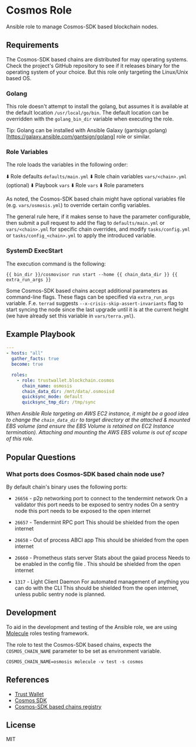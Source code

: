 # Cosmos Role

Ansible role to manage Cosmos-SDK based blockchain nodes.

## Requirements

The Cosmos-SDK based chains are distributed for may operating systems.
Check the project's GitHub repository to see if it releases binary for the
operating system of your choice. But this role only targeting the Linux/Unix 
based OS.

### Golang

This role doesn't attempt to install the golang, but assumes it is available
at the default location `/usr/local/go/bin`. The default location can be overridden
with the `golang_bin_dir` variable when executing the role.

Tip: Golang can be installed with Ansible Galaxy (gantsign.golang)[https://galaxy.ansible.com/gantsign/golang] role or similar.

### Role Variables

The role loads the variables in the following order:

:arrow_down: Role defaults `defaults/main.yml`
:arrow_down: Role chain variables `vars/<chain>.yml` (optional)
:arrow_down: Playbook `vars`
:arrow_down: Role `vars`
:arrow_down: Role parameters

As noted, the Cosmos-SDK based chain might have optional variables file
(e.g. `vars/osmosis.yml`) to override certain config variables.

The general rule here, if it makes sense to have the parameter configurable,
then submit a pull request to add the flag to `defaults/main.yml` or 
`vars/<chain>.yml` for specific chain overrides, and modify `tasks/config.yml` or
`tasks/config_<chain>.yml` to apply the introduced variable.

### SystemD ExecStart

The execution command is the following:

```shell
{{ bin_dir }}/cosmovisor run start --home {{ chain_data_dir }} {{ extra_run_args }}
```

Some Cosmos-SDK based chains accept additional parameters as command-line flags.
These flags can be specified via `extra_run_args` variable. F.e. `terrad` suggests
`--x-crisis-skip-assert-invariants` flag to start syncing the node since the last upgrade 
until it is at the current height (we have already set this variable in `vars/terra.yml`).

## Example Playbook

```yaml
---
- hosts: "all"
  gather_facts: true
  become: true

  roles:
    - role: trustwallet.blockchain.cosmos
      chain_name: osmosis
      chain_data_dir: /mnt/data/.osmosisd
      quicksync_mode: default
      quicksync_tmp_dir: /tmp/sync

```

_When Ansible Role targeting an AWS EC2 instance, it might be a good idea to
change the `chain_data_dir` to target directory at the attached & mounted 
EBS volume (and ensure the EBS Volume is retained on EC2 Instance termination).
Attaching and mounting the AWS EBS volume is out of scope of this role._

## Popular Questions

### What ports does Cosmos-SDK based chain node use?

By default chain's binary uses the following ports:

* `26656` - p2p networking port to connect to the tendermint network
  On a validator this port needs to be exposed to sentry nodes
  On a sentry node this port needs to be exposed to the open internet

* `26657` - Tendermint RPC port
  This should be shielded from the open internet

* `26658` - Out of process ABCI app
  This should be shielded from the open internet

* `26660` - Prometheus stats server
  Stats about the gaiad process
  Needs to be enabled in the config file .
  This should be shielded from the open internet

* `1317` - Light Client Daemon
  For automated management of anything you can do with the CLI
  This should be shielded from the open internet, unless public sentry node is planned.

## Development

To aid in the development and testing of the Ansible role, we are 
using [Molecule](https://molecule.readthedocs.io/en/latest/index.html) roles testing framework.

The role to test the Cosmos-SDK based chains, expects the `COSMOS_CHAIN_NAME` parameter
to be set as environment variable.

```shell
COSMOS_CHAIN_NAME=osmosis molecule -v test -s cosmos
```

## References

* [Trust Wallet](https://trustwallet.com)
* [Cosmos SDK](https://v1.cosmos.network/sdk)
* [Cosmos-SDK based chains registry](https://github.com/cosmos/chain-registry/)

## License

MIT
